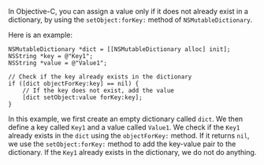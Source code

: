 In Objective-C, you can assign a value only if it does not already exist in a dictionary, by using the `setObject:forKey:` method of `NSMutableDictionary`.

Here is an example:

```
NSMutableDictionary *dict = [[NSMutableDictionary alloc] init];
NSString *key = @"Key1";
NSString *value = @"Value1";

// Check if the key already exists in the dictionary
if ([dict objectForKey:key] == nil) {
    // If the key does not exist, add the value
    [dict setObject:value forKey:key];
}
```

In this example, we first create an empty dictionary called `dict`. We then define a key called `Key1` and a value called `Value1`. We check if the `Key1` already exists in the `dict` using the `objectForKey:` method. If it returns `nil`, we use the `setObject:forKey:` method to add the key-value pair to the dictionary. If the `Key1` already exists in the dictionary, we do not do anything.